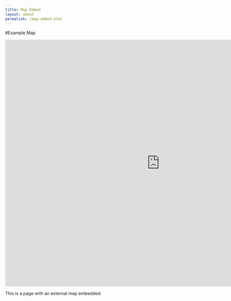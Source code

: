 ```yaml
---
title: Map Embed
layout: about
permalink: /map-embed.html
---
```

#Example Map

<div class="iframe_container">
  <iframe width="1000" height="800" src="https://www.arcgis.com/apps/instant/basic/index.html?appid=e77c8ec8afa64b3ea556dd2a2b3b7b49" frameborder="0"></iframe>
</div>

This is a page with an external map embedded.
